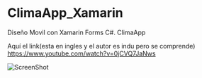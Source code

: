 # ClimaApp_Xamarin
Diseño Movil con Xamarin Forms C#. ClimaApp

Aquí el link(esta en ingles y el autor es indu pero se comprende)
https://www.youtube.com/watch?v=0jCVQ7JaNws

![ScreenShot](https://raw.github.com/Gamas-G/ClimaApp_Xamarin/master/Screen/Screen.png)
